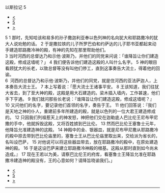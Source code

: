 ﻿





 以斯拉记 5




* [<](bible/EZR04.md)
* [5](bible/EZR.md)
* [>](bible/EZR06.md)



 
5 
1 那时，先知哈该和易多的孙子撒迦利亚奉以色列神的名向犹大和耶路撒冷的犹大人说劝勉的话。 
2 于是撒拉铁的儿子所罗巴伯和约萨达的儿子耶书亚都起来动手建造耶路撒冷神的殿，有神的先知在那里帮助他们。  
3 当时河西的总督达乃和示他·波斯乃，并他们的同党来问说：「谁降旨让你们建造这殿，修成这墙呢？」 
4 我们便告诉他们建造这殿的人叫什么名字。 
5 神的眼目看顾犹大的长老，以致总督等没有叫他们停工，直到这事奏告大流士，得着他的回谕。  
6  河西的总督达乃和示他·波斯乃，并他们的同党，就是住河西的亚法萨迦人，上本奏告大流士王。 
7 本上写着说：「愿大流士王诸事平安。 
8 王该知道，我们往犹大省去，到了至大神的殿，这殿是用大石建造的。梁木插入墙内，工作甚速，他们手下亨通。 
9 我们就问那些长老说：『谁降旨让你们建造这殿，修成这墙呢？』 
10 又问他们的名字，要记录他们首领的名字，奏告于王。 
11 他们回答说：『我们是天地之神的仆人，重建前多年所建造的殿，就是以色列的一位大君王建造修成的。 
12 只因我们列祖惹天上的神发怒，神把他们交在迦勒底人巴比伦王尼布甲尼撒的手中，他就拆毁这殿，又将百姓掳到巴比伦。 
13 然而巴比伦王塞鲁士元年，他降旨允准建造神的这殿。 
14 神殿中的金、银器皿，就是尼布甲尼撒从耶路撒冷的殿中掠去带到巴比伦庙里的，塞鲁士王从巴比伦庙里取出来，交给派为省长的，名叫设巴萨， 
15 对他说可以将这些器皿带去，放在耶路撒冷的殿中，在原处建造神的殿。 
16 于是这设巴萨来建立耶路撒冷神殿的根基。这殿从那时直到如今尚未造成。』 
17 现在王若以为美，请察巴比伦王的府库，看塞鲁士王降旨允准在耶路撒冷建造神的殿没有，王的心意如何？请降旨晓谕我们。」 
* [<](bible/EZR04.md)
* [5](bible/EZR.md)
* [>](bible/EZR06.md)





---









